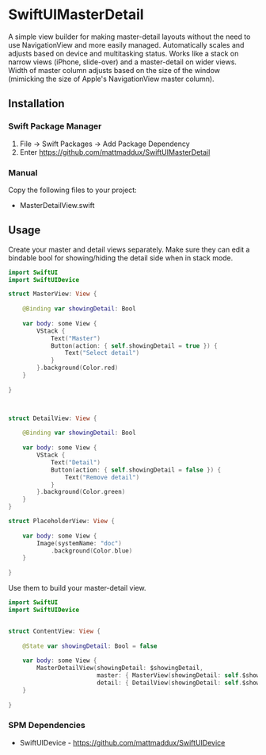 # SwiftUIMasterDetail

A simple view builder for making master-detail layouts without the need to use NavigationView and more easily managed. Automatically scales and adjusts based on device and multitasking status. Works like a stack on narrow views (iPhone, slide-over) and a master-detail on wider views. Width of master column adjusts based on the size of the window (mimicking the size of Apple's NavigationView master column).

## Installation

### Swift Package Manager

1. File -> Swift Packages -> Add Package Dependency
2. Enter https://github.com/mattmaddux/SwiftUIMasterDetail


### Manual

Copy the following files to your project:
- MasterDetailView.swift


## Usage

Create your master and detail views separately. Make sure they can edit a bindable bool for showing/hiding the detail side when in stack mode.

```swift
import SwiftUI
import SwiftUIDevice

struct MasterView: View {
    
    @Binding var showingDetail: Bool
    
    var body: some View {
        VStack {
            Text("Master")
            Button(action: { self.showingDetail = true }) {
                Text("Select detail")
            }
        }.background(Color.red)
    }
    
}



struct DetailView: View {
    
    @Binding var showingDetail: Bool
    
    var body: some View {
        VStack {
            Text("Detail")
            Button(action: { self.showingDetail = false }) {
                Text("Remove detail")
            }
        }.background(Color.green)
    }
}

struct PlaceholderView: View {
    
    var body: some View {
        Image(systemName: "doc")
            .background(Color.blue)
    }
    
}
```

Use them to build your master-detail view.


```swift
import SwiftUI
import SwiftUIDevice


struct ContentView: View {
    
    @State var showingDetail: Bool = false
    
    var body: some View {
        MasterDetailView(showingDetail: $showingDetail,
                         master: { MasterView(showingDetail: self.$showingDetail) },
                         detail: { DetailView(showingDetail: self.$showingDetail) })
    }
    
}

```

### SPM Dependencies

- SwiftUIDevice - https://github.com/mattmaddux/SwiftUIDevice

